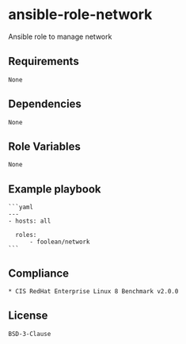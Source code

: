 # ansible-role-network

Ansible role to manage network


## Requirements

    None


## Dependencies

    None


## Role Variables

    None


## Example playbook

    ```yaml
    ---
    - hosts: all

      roles:
          - foolean/network
    ```


## Compliance

    * CIS RedHat Enterprise Linux 8 Benchmark v2.0.0


## License

    BSD-3-Clause
